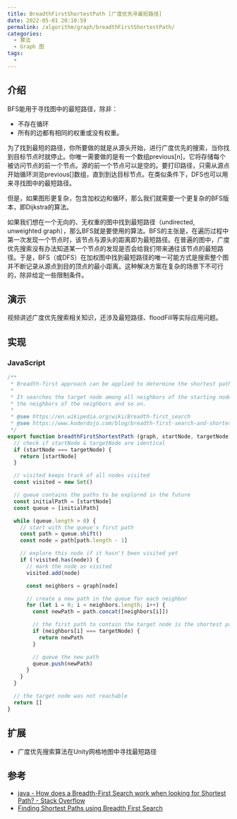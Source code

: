 ```yaml
---
title: BreadthFirstShortestPath [广度优先寻最短路径]
date: 2022-05-01 20:10:59
permalink: /algorithm/graph/breadthFirstShortestPath/
categories:
  - 算法
  - Graph 图
tags:
  - 
---
```


## 介绍

BFS能用于寻找图中的最短路径，除非：

- 不存在循环
- 所有的边都有相同的权重或没有权重。

为了找到最短的路径，你所要做的就是从源头开始，进行广度优先的搜索，当你找到目标节点时就停止。你唯一需要做的是有一个数组previous[n]，它将存储每个被访问节点的前一个节点。源的前一个节点可以是空的。要打印路径，只需从源点开始循环浏览previous[]数组，直到到达目标节点。在类似条件下，DFS也可以用来寻找图中的最短路径。

但是，如果图形更复杂，包含加权边和循环，那么我们就需要一个更复杂的BFS版本，即Dijkstra的算法。

如果我们想在一个无向的、无权重的图中找到最短路径（undirected, unweighted graph），那么BFS就是要使用的算法。BFS的主张是，在遍历过程中第一次发现一个节点时，该节点与源头的距离即为最短路径。在普遍的图中，广度优先搜索没有办法知道某一个节点的发现是否会给我们带来通往该节点的最短路径。于是，BFS（或DFS）在加权图中找到最短路径的唯一可能方式是搜索整个图并不断记录从源点到目的顶点的最小距离。这种解决方案在复杂的场景下不可行的，除非给定一些限制条件。

## 演示

视频讲述广度优先搜索相关知识，还涉及最短路径、floodFill等实际应用问题。

<Bilibili id="av671525218" />

## 实现

### JavaScript

```js
/**
 * Breadth-first approach can be applied to determine the shortest path between two nodes in an equi-weighted graph.
 *
 * It searches the target node among all neighbors of the starting node, then the process is repeated on the level of
 * the neighbors of the neighbors and so on.
 *
 * @see https://en.wikipedia.org/wiki/Breadth-first_search
 * @see https://www.koderdojo.com/blog/breadth-first-search-and-shortest-path-in-csharp-and-net-core
 */
export function breadthFirstShortestPath (graph, startNode, targetNode) {
  // check if startNode & targetNode are identical
  if (startNode === targetNode) {
    return [startNode]
  }

  // visited keeps track of all nodes visited
  const visited = new Set()

  // queue contains the paths to be explored in the future
  const initialPath = [startNode]
  const queue = [initialPath]

  while (queue.length > 0) {
    // start with the queue's first path
    const path = queue.shift()
    const node = path[path.length - 1]

    // explore this node if it hasn't been visited yet
    if (!visited.has(node)) {
      // mark the node as visited
      visited.add(node)

      const neighbors = graph[node]

      // create a new path in the queue for each neighbor
      for (let i = 0; i < neighbors.length; i++) {
        const newPath = path.concat([neighbors[i]])

        // the first path to contain the target node is the shortest path
        if (neighbors[i] === targetNode) {
          return newPath
        }

        // queue the new path
        queue.push(newPath)
      }
    }
  }

  // the target node was not reachable
  return []
}
```

## 扩展

- 广度优先搜索算法在Unity网格地图中寻找最短路径

<Bilibili id="av285726830" />

## 参考

- [java - How does a Breadth-First Search work when looking for Shortest Path? - Stack Overflow](https://stackoverflow.com/questions/8379785/how-does-a-breadth-first-search-work-when-looking-for-shortest-path)
- [Finding Shortest Paths using Breadth First Search](https://www.freecodecamp.org/news/exploring-the-applications-and-limits-of-breadth-first-search-to-the-shortest-paths-in-a-weighted-1e7b28b3307/)
